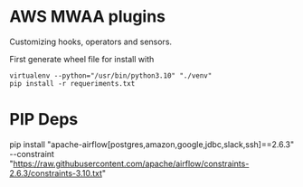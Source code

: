 # AWS MWAA plugins
Customizing hooks, operators and sensors.

First generate wheel file for install with
```
virtualenv --python="/usr/bin/python3.10" "./venv"
pip install -r requeriments.txt
```

# PIP Deps
pip install "apache-airflow[postgres,amazon,google,jdbc,slack,ssh]==2.6.3" --constraint "https://raw.githubusercontent.com/apache/airflow/constraints-2.6.3/constraints-3.10.txt"